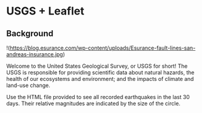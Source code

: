 # USGS + Leaflet

## Background

!(https://blog.esurance.com/wp-content/uploads/Esurance-fault-lines-san-andreas-insurance.jpg)

Welcome to the United States Geological Survey, or USGS for short! The USGS is responsible for providing scientific data about natural hazards, the health of our ecosystems and environment; and the impacts of climate and land-use change. 

Use the HTML file provided to see all recorded earthquakes in the last 30 days. Their relative magnitudes are indicated by the size of the circle. 
